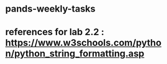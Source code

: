 # pands-weekly-tasks

# references for lab 2.2 : https://www.w3schools.com/python/python_string_formatting.asp

